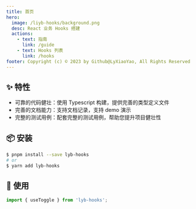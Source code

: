 ```yaml
---
title: 首页
hero:
  image: /liyb-hooks/background.png
  desc: React 业务 Hooks 搭建
  actions:
    - text: 指南
      link: /guide
    - text: Hooks 列表
      link: /hooks
footer: Copyright (c) © 2023 by Github@LyXiaoYao, All Rights Reserved
---
```


## ✨ 特性

- 可靠的代码健壮：使用 Typescript 构建，提供完善的类型定义文件
- 完善的文档能力：支持文档记录，支持 demo 演示
- 完整的测试用例：配套完整的测试用例，帮助您提升项目健壮性

## 📦 安装

```bash
$ pnpm install --save lyb-hooks
# or
$ yarn add lyb-hooks
```

## 🔨 使用

```ts
import { useToggle } from 'lyb-hooks';
```
